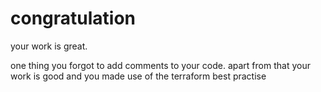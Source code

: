 # congratulation 
your work is great.

one thing you forgot to add comments to your code. apart from that your work is good and you made use of the terraform best practise 
